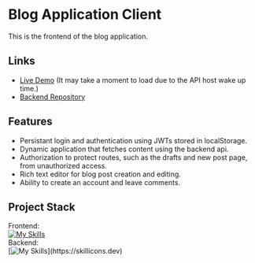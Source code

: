 # Blog Application Client
This is the frontend of the blog application.
## Links
* [Live Demo](https://main--guskirb-blog.netlify.app/) (It may take a moment to load due to the API host wake up time.)
* [Backend Repository](https://github.com/guskirb/blog-apiTOP)
## Features
* Persistant login and authentication using JWTs stored in localStorage.
* Dynamic application that fetches content using the backend api.
* Authorization to protect routes, such as the drafts and new post page, from unauthorized access.
* Rich text editor for blog post creation and editing.
* Ability to create an account and leave comments.
## Project Stack
Frontend: <br>
[![My Skills](https://skillicons.dev/icons?i=ts,css,react,vite)](https://skillicons.dev)<br>
Backend: <br>
[![My Skills](https://skillicons.dev/icons?i=ts,nodejs,express,mongodb,)](https://skillicons.dev)
